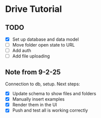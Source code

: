# Drive Tutorial

## TODO

- [x] Set up database and data model
- [ ] Move folder open state to URL
- [ ] Add auth
- [ ] Add file uploading

## Note from 9-2-25

Connection to db, setup. Next steps:

- [x] Update schema to show files and folders
- [x] Manually insert examples
- [x] Render them in the UI
- [x] Push and test all is working correctly
